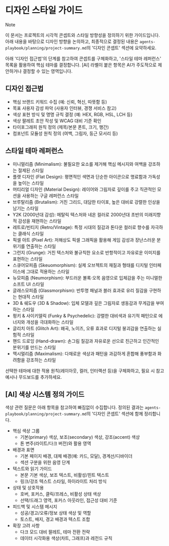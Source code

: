 # 디자인 스타일 가이드

> [!NOTE]
> 이 문서는 프로젝트의 시각적 콘셉트와 스타일 방향성을 정의하기 위한 가이드입니다. 아래 내용을 바탕으로 디자인 방향을 논의하고, 최종적으로 결정된 내용은 `agents-playbook/planning/project-summary.md`의 '디자인 콘셉트' 섹션에 요약하세요.

아래 '디자인 접근법'의 단계를 참고하여 콘셉트를 구체화하고, '스타일 테마 레퍼런스' 목록을 활용하여 핵심 테마를 결정합니다. [AI] 라벨이 붙은 항목은 AI가 주도적으로 제안하거나 결정할 수 있는 영역입니다.

## 디자인 접근법

- 핵심 브랜드 키워드 수집 (예: 신뢰, 혁신, 따뜻함 등)
- 목표 사용자 감성 파악 (사용자 인터뷰, 경쟁 서비스 참고)
- 색상 표현 방식 및 명명 규칙 결정 (예: HEX, RGB, HSL, LCH 등)
- 색상 팔레트 초안 작성 및 WCAG 대비 기준 확인
- 타이포그래피 원칙 정의 (제목/본문 폰트, 크기, 행간)
- 컴포넌트 모듈성 원칙 정의 (여백, 그림자, 둥근 모서리 등)

## 스타일 테마 레퍼런스

- 미니멀리즘 (Minimalism): 불필요한 요소를 제거해 핵심 메시지와 여백을 강조하는 절제된 스타일
- 플랫 디자인 (Flat Design): 평면적인 색면과 단순한 아이콘으로 명료함과 가독성을 높이는 스타일
- 머티리얼 디자인 (Material Design): 레이어와 그림자로 깊이를 주고 직관적인 모션을 사용하는 구글 레퍼런스 스타일
- 브루탈리즘 (Brutalism): 거친 그리드, 대담한 타이포, 높은 대비로 강렬한 인상을 남기는 스타일
- Y2K (2000년대 감성): 메탈릭 텍스처와 네온 컬러로 2000년대 초반의 미래지향적 감성을 재현하는 스타일
- 레트로/빈티지 (Retro/Vintage): 특정 시대의 질감과 톤다운 컬러로 향수를 자극하는 클래식 스타일
- 픽셀 아트 (Pixel Art): 저해상도 픽셀 그래픽을 활용해 게임 감성과 장난스러운 분위기를 연출하는 스타일
- 그런지 (Grunge): 거친 텍스처와 불규칙한 요소로 반항적이고 자유로운 이미지를 표현하는 스타일
- 스큐어모피즘 (Skeuomorphism): 실제 오브젝트의 재질과 형태를 디지털 인터페이스에 그대로 적용하는 스타일
- 뉴모피즘 (Neumorphism): 부드러운 볼록·오목 음영으로 입체감을 주는 미니멀한 소프트 UI 스타일
- 글래스모피즘 (Glassmorphism): 반투명 패널과 블러 효과로 유리 질감을 구현하는 현대적 스타일
- 3D & 쉐도우 (3D & Shadow): 입체 모델과 깊은 그림자로 생동감과 무게감을 부여하는 스타일
- 펑키 & 사이키델릭 (Funky & Psychedelic): 강렬한 대비색과 유기적 패턴으로 에너지와 개성을 극대화하는 스타일
- 글리치 아트 (Glitch Art): 왜곡, 노이즈, 오류 효과로 디지털 붕괴감을 연출하는 실험적 스타일
- 핸드 드로잉 (Hand-drawn): 손그림 질감과 자유로운 선으로 친근하고 인간적인 분위기를 만드는 스타일
- 맥시멀리즘 (Maximalism): 다채로운 색상과 패턴을 과감하게 혼합해 풍부함과 화려함을 강조하는 스타일

선택한 테마에 대한 적용 원칙(레이아웃, 컬러, 인터랙션 등)을 구체화하고, 필요 시 참고 예시나 무드보드를 추가하세요.

## [AI] 색상 시스템 정의 가이드

색상 관련 질문은 아래 항목을 참고하여 빠짐없이 수집합니다. 정의된 결과는 `agents-playbook/planning/project-summary.md`의 '디자인 콘셉트' 섹션에 함께 정리합니다.

- 핵심 색상 그룹
  - 기본(primary) 색상, 보조(secondary) 색상, 강조(accent) 색상
  - 톤 변주(라이트/다크 버전)와 활용 영역
- 배경과 표면
  - 기본 페이지 배경, 대체 배경(예: 카드, 모달), 경계선/디바이더
  - 섹션 구분을 위한 음영 단계
- 텍스트와 읽기 가이드
  - 본문 기본 색상, 보조 텍스트, 비활성/힌트 텍스트
  - 링크/강조 텍스트 스타일, 하이라이트 처리 방식
- 상태 및 상호작용
  - 호버, 포커스, 클릭/프레스, 비활성 상태 색상
  - 선택/드래그 영역, 포커스 아웃라인, 접근성 대비 기준
- 피드백 및 시스템 메시지
  - 성공/경고/오류/정보 상태 색상 및 역할
  - 토스트, 배지, 경고 배경과 텍스트 조합
- 확장 고려 사항
  - 다크 모드 대비 팔레트, 테마 전환 전략
  - 데이터 시각화용 색상(차트, 그래프)과 레전드 규칙
